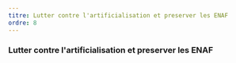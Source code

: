 ```yaml
---
titre: Lutter contre l'artificialisation et preserver les ENAF
ordre: 8
---
```


### Lutter contre l'artificialisation et preserver les ENAF
